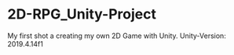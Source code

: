 # 2D-RPG_Unity-Project
My first shot a creating my own 2D Game with Unity.
Unity-Version: 2019.4.14f1
